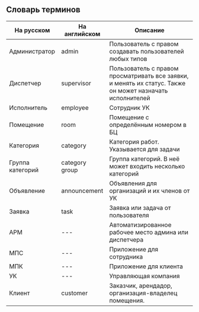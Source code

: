 ﻿## Словарь терминов
| На русском        | На английском  | Описание                                      |
|-------------------|----------------|-----------------------------------------------|
| Администратор     | admin          | Пользователь с правом создавать пользователей любых типов |
| Диспетчер         | supervisor     | Пользователь с правом просматривать все заявки, и менять их статус. Также он может назначать исполнителей |
| Исполнитель       | employee       | Сотрудник УК                                  |
| Помещение         | room           | Помещение с определённым номером в БЦ         |
| Категория         | category       | Категория работ. Указывается для задачи       |
| Группа категорий  | category group | Группа категорий. В неё может входить несколько категорий |
| Объявление        | announcement   | Объявления для организаций и их членов от УК|
| Заявка            | task           | Заявка или задача от пользователя |
| АРМ               | ---            | Автоматизированное рабочее место админа или диспетчера |
| МПС               | ---            | Приложение для сотрудника |
| МПК               | ---            | Приложение для клиента    |
| УК                | ---            | Управляющая компания      |
| Клиент            | customer       | Заказчик, арендадор, организация-владелец помещения.|
